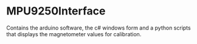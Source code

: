 # MPU9250Interface
Contains the arduino software, the c# windows form and a python scripts that displays the magnetometer values for calibration.
